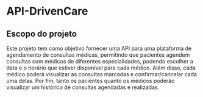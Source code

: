 # API-DrivenCare
## Escopo do projeto
Este projeto tem como objetivo fornecer uma API para uma plataforma de agendamento de consultas médicas, permitindo que pacientes agendem consultas com médicos de diferentes especialidades, podendo escolher a data e o horário que estiver disponível para cada médico. Além disso, cada médico poderá visualizar as consultas marcadas e confirmar/cancelar cada uma delas. Por fim, tanto os pacientes quanto os médicos poderão visualizar um histórico de consultas agendadas e realizadas.

